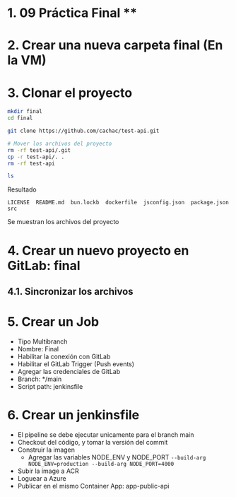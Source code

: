 # 1. 09 Práctica Final <!-- omit in toc -->**

# 2. Crear una nueva carpeta final (En la VM)
# 3. Clonar el proyecto
```sh
mkdir final
cd final

git clone https://github.com/cachac/test-api.git

# Mover los archivos del proyecto
rm -rf test-api/.git
cp -r test-api/. .
rm -rf test-api

ls
```
Resultado
```
LICENSE  README.md  bun.lockb  dockerfile  jsconfig.json  package.json  src
```
Se muestran los archivos del proyecto

# 4. Crear un nuevo proyecto en GitLab: final
## 4.1. Sincronizar los archivos

# 5. Crear un Job
- Tipo Multibranch
- Nombre: Final
- Habilitar la conexión con GitLab
- Habilitar el GitLab Trigger (Push events)
- Agregar las credenciales de GitLab
- Branch: */main
- Script path: jenkinsfile
# 6. Crear un jenkinsfile
- El pipeline se debe ejecutar unicamente para el branch main
- Checkout del código, y tomar la versión del commit
- Construir la imagen
  - Agregar las variables NODE_ENV y NODE_PORT
		```
			--build-arg NODE_ENV=production --build-arg NODE_PORT=4000
		```
- Subir la image a ACR
- Loguear a Azure
- Publicar en el mismo Container App: app-public-api
